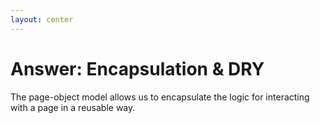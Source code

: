 ```yaml
---
layout: center
---
```


# Answer: Encapsulation & DRY

The page-object model allows us to encapsulate the logic for interacting with a page in a reusable way.
